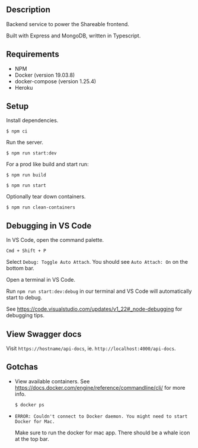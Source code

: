 ## Description

Backend service to power the Shareable frontend.

Built with Express and MongoDB, written in Typescript.

## Requirements

- NPM
- Docker (version 19.03.8)
- docker-compose (version 1.25.4)
- Heroku

## Setup

Install dependencies.

`$ npm ci`

Run the server.

`$ npm run start:dev`

For a prod like build and start run:

`$ npm run build`

`$ npm run start`

Optionally tear down containers.

`$ npm run clean-containers`

## Debugging in VS Code

In VS Code, open the command palette.

`Cmd + Shift + P`

Select `Debug: Toggle Auto Attach`. You should see `Auto Attach: On` on the bottom bar.

Open a terminal in VS Code.

Run `npm run start:dev:debug` in our terminal and VS Code will automatically start to debug.

See https://code.visualstudio.com/updates/v1_22#_node-debugging for debugging tips.

## View Swagger docs

Visit `https://hostname/api-docs`, ie. `http://localhost:4000/api-docs`.

## Gotchas

- View available containers. See https://docs.docker.com/engine/reference/commandline/cli/ for more info.

  `$ docker ps`

- `ERROR: Couldn't connect to Docker daemon. You might need to start Docker for Mac.`

  Make sure to run the docker for mac app. There should be a whale icon at the top bar.
